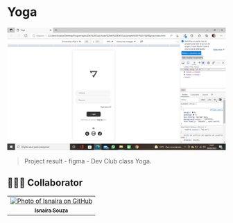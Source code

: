# Yoga

<img src="./assets/imagem.png" alt="print-yoga" width="1000" >

> Project result - figma - Dev Club class Yoga.

## 🤝👩🏻 Collaborator


<table>
  <tr>
    <td align="center">
      <a href="#">
        <img src="https://avatars.githubusercontent.com/u/95285602?s=400&u=ed631ca82ce931b1f23877b14b677c651db231b6&v=4" width="100px;" alt="Photo of Isnaíra on GitHub"/><br>
        <sub>
          <b>Isnaíra Souza</b>
        </sub>
      </a>
    </td>   
  </tr>
</table>
